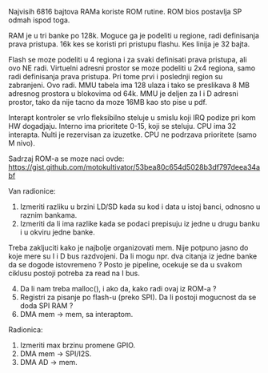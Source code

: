 Najvisih 6816 bajtova RAMa koriste ROM rutine. ROM bios postavlja SP odmah ispod toga.

RAM je u tri banke po 128k. Moguce ga je podeliti u regione, radi definisanja prava pristupa.
16k kes se koristi pri pristupu flashu. Kes linija je 32 bajta.

Flash se moze podeliti u 4 regiona i za svaki definisati prava pristupa, ali ovo NE radi.
Virtuelni adresni prostor se moze podeliti u 2x4 regiona, samo radi definisanja prava pristupa.
Pri tome prvi i poslednji region su zabranjeni. Ovo radi.
MMU tabela ima 128 ulaza i tako se preslikava 8 MB adresnog prostora u blokovima od 64k.
MMU je deljen za I i D adresni prostor, tako da nije tacno da moze 16MB kao sto pise u pdf.

Interapt kontroler se vrlo fleksibilno steluje u smislu koji IRQ podize pri kom HW dogadjaju.
Interno ima prioritete 0-15, koji se steluju. CPU ima 32 interapta. Nulti je rezervisan za izuzetke.
CPU ne podrzava prioritete (samo M nivo).

Sadrzaj ROM-a se moze naci ovde: https://gist.github.com/motokultivator/53bea80c654d5028b3df797deea34abf

Van radionice:
1. Izmeriti razliku u brzini LD/SD kada su kod i data u istoj banci, odnosno u raznim bankama.
2. Izmeriti da li ima razlike kada se podaci prepisuju iz jedne u drugu banku i u okviru jedne banke.

  Treba zakljuciti kako je najbolje organizovati mem. Nije potpuno jasno do koje mere su I i D bus razdvojeni. Da li
  mogu npr. dva citanja iz jedne banke da se dogode istovremeno ?
  Posto je pipeline, ocekuje se da u svakom ciklusu postoji potreba za read na I bus.

4. Da li nam treba malloc(), i ako da, kako radi ovaj iz ROM-a ?
5. Registri za pisanje po flash-u (preko SPI). Da li postoji mogucnost da se doda SPI RAM ?
6. DMA mem -> mem, sa interaptom.

Radionica:
1. Izmeriti max brzinu promene GPIO.
2. DMA mem -> SPI/I2S.
3. DMA AD -> mem.
